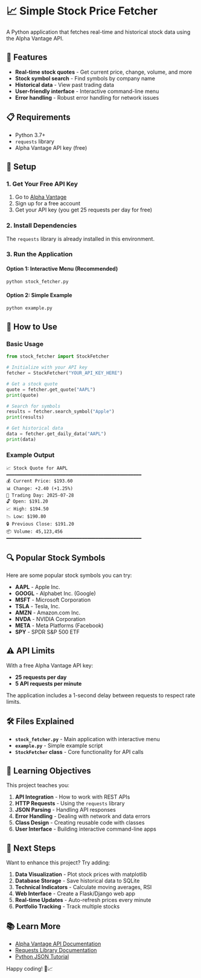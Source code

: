 # 📈 Simple Stock Price Fetcher

A Python application that fetches real-time and historical stock data using the Alpha Vantage API.

## 🚀 Features

- **Real-time stock quotes** - Get current price, change, volume, and more
- **Stock symbol search** - Find symbols by company name
- **Historical data** - View past trading data
- **User-friendly interface** - Interactive command-line menu
- **Error handling** - Robust error handling for network issues

## 📋 Requirements

- Python 3.7+
- `requests` library
- Alpha Vantage API key (free)

## 🔧 Setup

### 1. Get Your Free API Key

1. Go to [Alpha Vantage](https://www.alphavantage.co/support/#api-key)
2. Sign up for a free account
3. Get your API key (you get 25 requests per day for free)

### 2. Install Dependencies

The `requests` library is already installed in this environment.

### 3. Run the Application

#### Option 1: Interactive Menu (Recommended)
```bash
python stock_fetcher.py
```

#### Option 2: Simple Example
```bash
python example.py
```

## 📖 How to Use

### Basic Usage

```python
from stock_fetcher import StockFetcher

# Initialize with your API key
fetcher = StockFetcher("YOUR_API_KEY_HERE")

# Get a stock quote
quote = fetcher.get_quote("AAPL")
print(quote)

# Search for symbols
results = fetcher.search_symbol("Apple")
print(results)

# Get historical data
data = fetcher.get_daily_data("AAPL")
print(data)
```

### Example Output

```
📈 Stock Quote for AAPL
━━━━━━━━━━━━━━━━━━━━━━━━━━━━━━━━━━━━━━━━━━━━━━━━━━
💰 Current Price: $193.60
📊 Change: +2.40 (+1.25%)
📅 Trading Day: 2025-07-28
🔓 Open: $191.20
📈 High: $194.50
📉 Low: $190.80
🔒 Previous Close: $191.20
📦 Volume: 45,123,456
━━━━━━━━━━━━━━━━━━━━━━━━━━━━━━━━━━━━━━━━━━━━━━━━━━
```

## 🔍 Popular Stock Symbols

Here are some popular stock symbols you can try:

- **AAPL** - Apple Inc.
- **GOOGL** - Alphabet Inc. (Google)
- **MSFT** - Microsoft Corporation
- **TSLA** - Tesla, Inc.
- **AMZN** - Amazon.com Inc.
- **NVDA** - NVIDIA Corporation
- **META** - Meta Platforms (Facebook)
- **SPY** - SPDR S&P 500 ETF

## ⚠️ API Limits

With a free Alpha Vantage API key:
- **25 requests per day**
- **5 API requests per minute**

The application includes a 1-second delay between requests to respect rate limits.

## 🛠️ Files Explained

- **`stock_fetcher.py`** - Main application with interactive menu
- **`example.py`** - Simple example script
- **`StockFetcher` class** - Core functionality for API calls

## 🎯 Learning Objectives

This project teaches you:

1. **API Integration** - How to work with REST APIs
2. **HTTP Requests** - Using the `requests` library
3. **JSON Parsing** - Handling API responses
4. **Error Handling** - Dealing with network and data errors
5. **Class Design** - Creating reusable code with classes
6. **User Interface** - Building interactive command-line apps

## 🚀 Next Steps

Want to enhance this project? Try adding:

1. **Data Visualization** - Plot stock prices with matplotlib
2. **Database Storage** - Save historical data to SQLite
3. **Technical Indicators** - Calculate moving averages, RSI
4. **Web Interface** - Create a Flask/Django web app
5. **Real-time Updates** - Auto-refresh prices every minute
6. **Portfolio Tracking** - Track multiple stocks

## 📚 Learn More

- [Alpha Vantage API Documentation](https://www.alphavantage.co/documentation/)
- [Requests Library Documentation](https://docs.python-requests.org/)
- [Python JSON Tutorial](https://docs.python.org/3/tutorial/inputoutput.html#reading-and-writing-files)

Happy coding! 🐍📈
